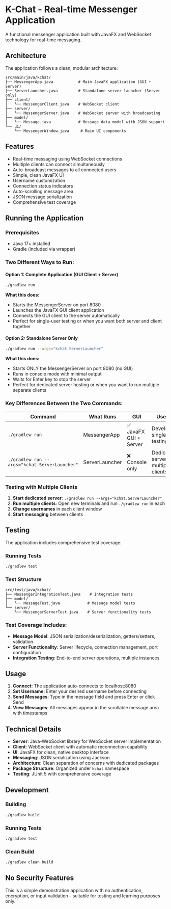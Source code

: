 # K-Chat - Real-time Messenger Application

A functional messenger application built with JavaFX and WebSocket technology for real-time messaging.

## Architecture

The application follows a clean, modular architecture:

```
src/main/java/kchat/
├── MessengerApp.java           # Main JavaFX application (GUI + Server)
├── ServerLauncher.java         # Standalone server launcher (Server only)
├── client/
│   └── MessengerClient.java    # WebSocket client
├── server/
│   └── MessengerServer.java    # WebSocket server with broadcasting
├── model/
│   └── Message.java            # Message data model with JSON support
└── ui/
    └── MessengerWindow.java     # Main UI components
```

## Features

- Real-time messaging using WebSocket connections
- Multiple clients can connect simultaneously
- Auto-broadcast messages to all connected users
- Simple, clean JavaFX UI
- Username customization
- Connection status indicators
- Auto-scrolling message area
- JSON message serialization
- Comprehensive test coverage

## Running the Application

### Prerequisites
- Java 17+ installed
- Gradle (included via wrapper)

### Two Different Ways to Run:

#### Option 1: Complete Application (GUI Client + Server)
```bash
./gradlew run
```
**What this does:**
- Starts the MessengerServer on port 8080
- Launches the JavaFX GUI client application
- Connects the GUI client to the server automatically
- Perfect for single-user testing or when you want both server and client together

#### Option 2: Standalone Server Only
```bash
./gradlew run --args="kchat.ServerLauncher"
```
**What this does:**
- Starts ONLY the MessengerServer on port 8080 (no GUI)
- Runs in console mode with minimal output
- Waits for Enter key to stop the server
- Perfect for dedicated server hosting or when you want to run multiple separate clients

### Key Differences Between the Two Commands:

| Command | What Runs | GUI | Use Case |
|---------|-----------|-----|----------|
| `./gradlew run` | MessengerApp | ✅ JavaFX GUI + Server | Development, single-user testing |
| `./gradlew run --args="kchat.ServerLauncher"` | ServerLauncher | ❌ Console only | Dedicated server, multiple clients |

### Testing with Multiple Clients
1. **Start dedicated server**: `./gradlew run --args="kchat.ServerLauncher"`
2. **Run multiple clients**: Open new terminals and run `./gradlew run` in each
3. **Change usernames** in each client window
4. **Start messaging** between clients

## Testing

The application includes comprehensive test coverage:

### Running Tests
```bash
./gradlew test
```

### Test Structure
```
src/test/java/kchat/
├── MessengerIntegrationTest.java    # Integration tests
├── model/
│   └── MessageTest.java            # Message model tests
└── server/
    └── MessengerServerTest.java    # Server functionality tests
```

### Test Coverage Includes:
- **Message Model**: JSON serialization/deserialization, getters/setters, validation
- **Server Functionality**: Server lifecycle, connection management, port configuration
- **Integration Testing**: End-to-end server operations, multiple instances

## Usage

1. **Connect**: The application auto-connects to localhost:8080
2. **Set Username**: Enter your desired username before connecting
3. **Send Messages**: Type in the message field and press Enter or click Send
4. **View Messages**: All messages appear in the scrollable message area with timestamps

## Technical Details

- **Server**: Java-WebSocket library for WebSocket server implementation
- **Client**: WebSocket client with automatic reconnection capability
- **UI**: JavaFX for clean, native desktop interface
- **Messaging**: JSON serialization using Jackson
- **Architecture**: Clean separation of concerns with dedicated packages
- **Package Structure**: Organized under `kchat` namespace
- **Testing**: JUnit 5 with comprehensive coverage

## Development

### Building
```bash
./gradlew build
```

### Running Tests
```bash
./gradlew test
```

### Clean Build
```bash
./gradlew clean build
```

## No Security Features
This is a simple demonstration application with no authentication, encryption, or input validation - suitable for testing and learning purposes only.
